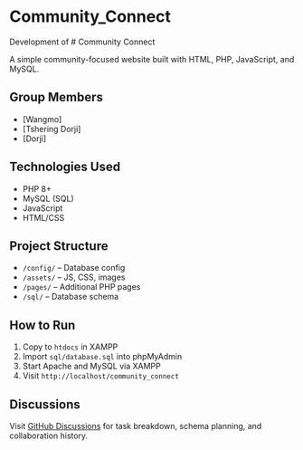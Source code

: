 # Community_Connect
Development of # Community Connect

A simple community-focused website built with HTML, PHP, JavaScript, and MySQL.

## Group Members

* \[Wangmo]
* \[Tshering Dorji]
* \[Dorji]

## Technologies Used

* PHP 8+
* MySQL (SQL)
* JavaScript
* HTML/CSS

## Project Structure

* `/config/` – Database config
* `/assets/` – JS, CSS, images
* `/pages/` – Additional PHP pages
* `/sql/` – Database schema

## How to Run

1. Copy to `htdocs` in XAMPP
2. Import `sql/database.sql` into phpMyAdmin
3. Start Apache and MySQL via XAMPP
4. Visit `http://localhost/community_connect`

## Discussions

Visit [GitHub Discussions](https://github.com/choiwangmo/community_connect/discussions) for task breakdown, schema planning, and collaboration history.
